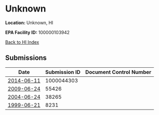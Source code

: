 # Unknown

**Location:** Unknown, HI

**EPA Facility ID:** 100000103942

[Back to HI Index](../../index.md)

## Submissions

| Date | Submission ID | Document Control Number |
|------|--------------|-------------------------|
| [2014-06-11](submissions/1000044303.md) | 1000044303 |  |
| [2009-06-24](submissions/55426.md) | 55426 |  |
| [2004-06-24](submissions/38265.md) | 38265 |  |
| [1999-06-21](submissions/8231.md) | 8231 |  |
